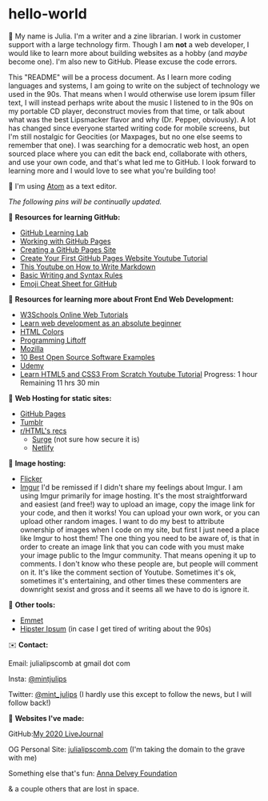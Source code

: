# hello-world

:raising_hand: My name is Julia. I'm a writer and a zine librarian. I work in customer support with a large technology firm. Though I am **not** a web developer, I would like to learn more about building websites as a hobby (and *maybe* become one). I'm also new to GitHub. Please excuse the code errors.

This "README" will be a process document. As I learn more coding languages and systems, I am going to write on the subject of technology we used in the 90s. That means when I would otherwise use lorem ipsum filler text, I will instead perhaps write about the music I listened to in the 90s on my portable CD player, deconstruct movies from that time, or talk about what was the best Lipsmacker flavor and why (Dr. Pepper, obviously). A lot has changed since everyone started writing code for mobile screens, but I'm still nostalgic for Geocities (or Maxpages, but no one else seems to remember that one). I was searching for a democratic web host, an open sourced place where you can edit the back end, collaborate with others, and use your own code, and that's what led me to GitHub. I look forward to learning more and I would love to see what you're building too!

:page_facing_up: I'm using [Atom](https://atom.io) as a text editor.

*The following pins will be continually updated.*

:pushpin: **Resources for learning GitHub:**
- [GitHub Learning Lab](https://lab.github.com) 
- [Working with GitHub Pages](https://docs.github.com/en/github/working-with-github-pages)
- [Creating a GitHub Pages Site](https://docs.github.com/en/github/working-with-github-pages/creating-a-github-pages-site)
- [Create Your First GitHub Pages Website Youtube Tutorial](https://www.youtube.com/watch?v=BA_c3bGQXlQ)
- [This Youtube on How to Write Markdown](https://www.youtube.com/watch?v=eJojC3lSkwg)
- [Basic Writing and Syntax Rules](https://docs.github.com/en/github/writing-on-github/basic-writing-and-formatting-syntax)
- [Emoji Cheat Sheet for GitHub](https://www.webfx.com/tools/emoji-cheat-sheet/)

:pushpin: **Resources for learning more about Front End Web Development:**
- [W3Schools Online Web Tutorials](https://www.w3schools.com)
- [Learn web development as an absolute beginner](https://coder-coder.com/learn-web-development/)
- [HTML Colors](https://www.w3schools.com/colors/colors_picker.asp)
- [Programming Liftoff](https://programmingliftoff.com)
- [Mozilla](https://www.mozilla.org/en-US/)
- [10 Best Open Source Software Examples](https://www.designrush.com/trends/open-source-software-examples)
- [Udemy](https://www.udemy.com/)
- [Learn HTML5 and CSS3 From Scratch Youtube Tutorial](https://www.youtube.com/watch?v=mU6anWqZJcc) Progress: 1 hour Remaining 11 hrs 30 min


:pushpin: **Web Hosting for static sites:**
- [GitHub Pages](https://pages.github.com)
- [Tumblr](https://www.tumblr.com/)
- [r/HTML's recs](https://www.reddit.com/r/HTML/comments/51nt5r/need_hosting_read_this/)
  - [Surge](https://surge.sh) (not sure how secure it is)
  - [Netlify](https://app.netlify.com/drop)



:pushpin: **Image hosting:**
- [Flicker](https://www.flickr.com)
- [Imgur](https://imgur.com)
I'd be remissed if I didn't share my feelings about Imgur. I am using Imgur primarily for image hosting. It's the most straightforward and easiest (and free!) way to upload an image, copy the image link for your code, and then it works! You can upload your own work, or you can upload other random images. I want to do my best to attribute ownership of images when I code on my site, but first I just need a place like Imgur to host them! The one thing you need to be aware of, is that in order to create an image link that you can code with you must make your image public to the Imgur community. That means opening it up to comments. I don't know who these people are, but people will comment on it. It's like the comment section of Youtube. Sometimes it's ok, sometimes it's entertaining, and other times these commenters are downright sexist and gross and it seems all we have to do is ignore it.


:pushpin: **Other tools:**
- [Emmet](https://emmet.io) 
- [Hipster Ipsum](https://hipsum.co) (in case I get tired of writing about the 90s)


:envelope: **Contact:**

Email: julialipscomb at gmail dot com

Insta: [@mintjulips](https://www.instagram.com/mintjulips/)

Twitter: [@mint_julips](https://twitter.com/mint_julips) (I hardly use this except to follow the news, but I will follow back!)




:art: **Websites I've made:**

GitHub:[My 2020 LiveJournal](https://mintjulips.github.io/livejournal/)

OG Personal Site: [julialipscomb.com](https://julialipscomb.com) (I'm taking the domain to the grave with me)

Something else that's fun: [Anna Delvey Foundation](https://annadelveyfoundation.org)

& a couple others that are lost in space.
